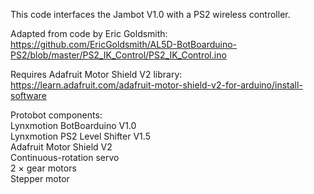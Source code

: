 This code interfaces the Jambot V1.0 with a PS2 wireless controller. 

Adapted from code by Eric Goldsmith: https://github.com/EricGoldsmith/AL5D-BotBoarduino-PS2/blob/master/PS2_IK_Control/PS2_IK_Control.ino

Requires Adafruit Motor Shield V2 library: https://learn.adafruit.com/adafruit-motor-shield-v2-for-arduino/install-software

Protobot components:  
Lynxmotion BotBoarduino V1.0  
Lynxmotion PS2 Level Shifter V1.5  
Adafruit Motor Shield V2  
Continuous-rotation servo  
2 × gear motors  
Stepper motor  

